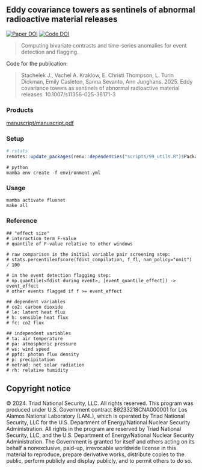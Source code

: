 ## Eddy covariance towers as sentinels of abnormal radioactive material releases

[![Paper DOI](https://img.shields.io/badge/Paper-10.1007/s11356-025-36171-3-blue.svg)](https://doi.org/10.1007/s11356-025-36171-3) [![Code DOI](https://img.shields.io/badge/Code-10.5281/zenodo.13845254-blue.svg)](https://doi.org/10.5281/zenodo.13845254)

> Computing bivariate contrasts and time-series anomalies for event detection and flagging.

Code for the publication:

> Stachelek J., Vachel A. Kraklow, E. Christi Thompson, L. Turin Dickman, Emily Casleton, Sanna Sevanto, Ann Junghans. 2025. Eddy covariance towers as sentinels of abnormal radioactive material releases. 10.1007/s11356-025-36171-3

### Products

[manuscript/manuscript.pdf](manuscript/manuscript.pdf)

### Setup

```R
# rstats
remotes::update_packages(renv::dependencies("scripts/99_utils.R")$Package)
```

```shell
# python
mamba env create -f environment.yml
```

### Usage

```shell
mamba activate fluxnet
make all
```

### Reference

```shell
## "effect size"
# interaction term F-value
# quantile of F-value relative to other windows

# raw comparison in the initial variable pair screening step:
# stats.percentileofscore(fdist_compilation, f_fl, nan_policy="omit") / 100

# in the event detection flagging step:
# np.quantile(<fdist during event>, [event_quantile_effect]) -> event_effect
# other events flagged if f >= event_effect
```

```shell
## dependent variables
# co2: carbon dioxide
# le: latent heat flux
# h: sensible heat flux
# fc: co2 flux

## independent variables
# ta: air temperature
# pa: atmospheric pressure
# ws: wind speed
# ppfd: photon flux density
# p: precipitation
# netrad: net solar radiation
# rh: relative humidity
```

## Copyright notice

© 2024. Triad National Security, LLC. All rights reserved.
This program was produced under U.S. Government contract 89233218CNA000001 for Los Alamos
National Laboratory (LANL), which is operated by Triad National Security, LLC for the U.S.
Department of Energy/National Nuclear Security Administration. All rights in the program are
reserved by Triad National Security, LLC, and the U.S. Department of Energy/National Nuclear
Security Administration. The Government is granted for itself and others acting on its behalf a
nonexclusive, paid-up, irrevocable worldwide license in this material to reproduce, prepare
derivative works, distribute copies to the public, perform publicly and display publicly, and to permit
others to do so.

